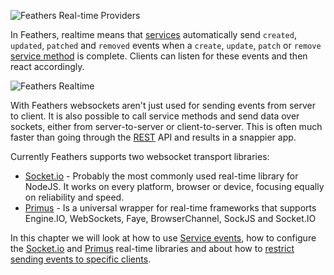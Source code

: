 ![Feathers Real-time Providers](/img/header-realtime.jpg)

In Feathers, realtime means that [services](../services/readme.md) automatically send `created`, `updated`, `patched` and `removed` events when a `create`, `update`, `patch` or `remove` [service method](../services/readme.md) is complete. Clients can listen for these events and then react accordingly.

![Feathers Realtime](/img/real-time-events-flow.jpg)

With Feathers websockets aren't just used for sending events from server to client. It is also possible to call service methods and send data over sockets, either from server-to-server or client-to-server. This is often much faster than going through the [REST](../rest/readme.md) API and results in a snappier app.

Currently Feathers supports two websocket transport libraries:

- [Socket.io](socket-io.md) - Probably the most commonly used real-time library for NodeJS. It works on every platform, browser or device, focusing equally on reliability and speed.
- [Primus](primus.md) - Is a universal wrapper for real-time frameworks that supports Engine.IO, WebSockets, Faye, BrowserChannel, SockJS and Socket.IO

In this chapter we will look at how to use [Service events](events.md), how to configure the [Socket.io](socket-io.md) and [Primus](primus.md) real-time libraries and about how to [restrict sending events to specific clients](filtering.md).
